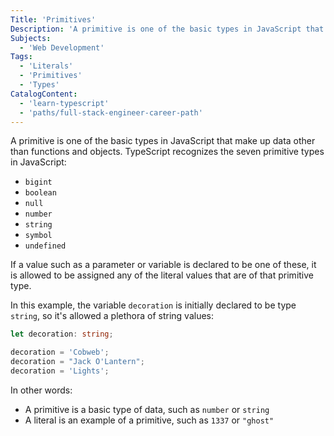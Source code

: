 ```yaml
---
Title: 'Primitives'
Description: 'A primitive is one of the basic types in JavaScript that make up data other than functions and objects. TypeScript recognizes the seven primitive types in JavaScript: - bigint - boolean - null - number - string'
Subjects:
  - 'Web Development'
Tags:
  - 'Literals'
  - 'Primitives'
  - 'Types'
CatalogContent:
  - 'learn-typescript'
  - 'paths/full-stack-engineer-career-path'
---
```


A primitive is one of the basic types in JavaScript that make up data other than functions and objects.
TypeScript recognizes the seven primitive types in JavaScript:

- `bigint`
- `boolean`
- `null`
- `number`
- `string`
- `symbol`
- `undefined`

If a value such as a parameter or variable is declared to be one of these, it is allowed to be assigned any of the literal values that are of that primitive type.

In this example, the variable `decoration` is initially declared to be type `string`, so it's allowed a plethora of string values:

```ts
let decoration: string;

decoration = 'Cobweb';
decoration = "Jack O'Lantern";
decoration = 'Lights';
```

In other words:

- A primitive is a basic type of data, such as `number` or `string`
- A literal is an example of a primitive, such as `1337` or `"ghost"`

